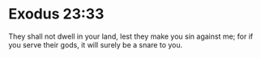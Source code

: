 # Exodus 23:33

They shall not dwell in your land, lest they make you sin against me; for if you serve their gods, it will surely be a snare to you.
